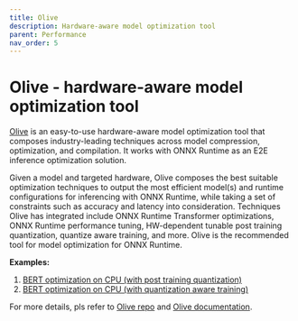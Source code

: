 ```yaml
---
title: Olive 
description: Hardware-aware model optimization tool
parent: Performance
nav_order: 5
---
```

# Olive - hardware-aware model optimization tool

[Olive](https://github.com/microsoft/Olive) is an easy-to-use hardware-aware model optimization tool that composes industry-leading techniques across 
model compression, optimization, and compilation. It works with ONNX Runtime as an E2E inference optimization solution. 

Given a model and targeted hardware, Olive composes the best suitable optimization techniques to output 
the most efficient model(s) and runtime configurations for inferencing with ONNX Runtime, while taking a set of constraints such as accuracy and latency into consideration. Techniques Olive has integrated include ONNX Runtime Transformer optimizations, ONNX Runtime performance tuning, HW-dependent tunable post training quantization, quantize aware training, and more. Olive is the recommended tool for model optimization for ONNX Runtime.

**Examples:**
1. [BERT optimization on CPU (with post training quantization)](https://github.com/microsoft/Olive/tree/main/examples/bert_ptq_cpu)
2. [BERT optimization on CPU (with quantization aware training)](https://github.com/microsoft/Olive/tree/main/examples/quantization_aware_training/bert_qat_customized_train_loop_cpu)


For more details, pls refer to [Olive repo](https://github.com/microsoft/Olive) and [Olive documentation](https://microsoft.github.io/Olive).
